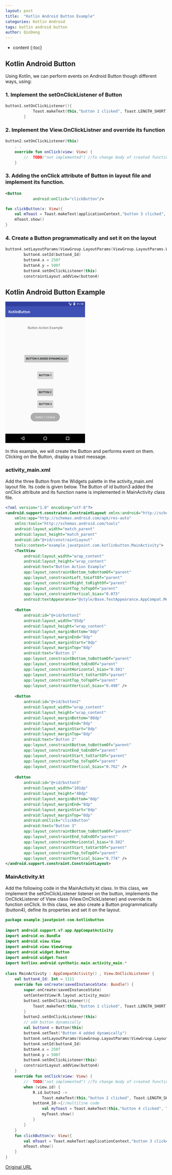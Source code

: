 ```yaml
---
layout: post
title:  "Kotlin Android Button Example"
categories: Kotlin Android
tags: kotlin android button
author: QinDong
---
```

* content
{:toc}

## Kotlin Android Button
Using Kotlin, we can perform events on Android Button though different ways, using:
### 1. Implement the setOnClickListener of Button
``` kotlin
button1.setOnClickListener(){  
            Toast.makeText(this,"button 1 clicked", Toast.LENGTH_SHORT).show()  
        }  
```
### 2. Implement the View.OnClickListner and override its function
``` kotlin
button2.setOnClickListener(this)   
    . .  
    override fun onClick(view: View) {  
        //  TODO("not implemented") //To change body of created functions use File | Settings | File Templates.  
    }  
```
### 3. Adding the onClick attribute of Button in layout file and implement its function.
``` xml
<Button  
            android:onClick="clickButton"/>  
```

``` kotlin  
fun clickButton(v: View){  
    val mToast = Toast.makeText(applicationContext,"button 3 clicked", Toast.LENGTH_SHORT)  
    mToast.show()  
}  
```
### 4. Create a Button programmatically and set it on the layout
``` kotlin
button4.setLayoutParams(ViewGroup.LayoutParams(ViewGroup.LayoutParams.WRAP_CONTENT, ViewGroup.LayoutParams.WRAP_CONTENT))  
        button4.setId(button4_Id)  
        button4.x = 250f  
        button4.y = 500f  
        button4.setOnClickListener(this)  
        constraintLayout.addView(button4)  
```
## Kotlin Android Button Example
![Output](/img/2019/20190911-kotlin-android-button-output.png)

In this example, we will create the Button and performs event on them. Clicking on the Button, display a toast message.
### activity_main.xml
Add the three Button from the Widgets palette in the activity_main.xml layout file. Its code is given below. The Button of id button3 added the onClick attribute and its function name is implemented in MainActivity class file.
``` xml
<?xml version="1.0" encoding="utf-8"?>  
<android.support.constraint.ConstraintLayout xmlns:android="http://schemas.android.com/apk/res/android"  
    xmlns:app="http://schemas.android.com/apk/res-auto"  
    xmlns:tools="http://schemas.android.com/tools"  
    android:layout_width="match_parent"  
    android:layout_height="match_parent"  
    android:id="@+id/constraintLayout"  
    tools:context="example.javatpoint.com.kotlinbutton.MainActivity">  
    <TextView  
        android:layout_width="wrap_content"  
        android:layout_height="wrap_content"  
        android:text="Button Action Example"  
        app:layout_constraintBottom_toBottomOf="parent"  
        app:layout_constraintLeft_toLeftOf="parent"  
        app:layout_constraintRight_toRightOf="parent"  
        app:layout_constraintTop_toTopOf="parent"  
        app:layout_constraintVertical_bias="0.073"  
        android:textAppearance="@style/Base.TextAppearance.AppCompat.Medium"/>  
  
    <Button  
        android:id="@+id/button1"  
        android:layout_width="95dp"  
        android:layout_height="wrap_content"  
        android:layout_marginBottom="8dp"  
        android:layout_marginEnd="8dp"  
        android:layout_marginStart="8dp"  
        android:layout_marginTop="8dp"  
        android:text="Button 1"  
        app:layout_constraintBottom_toBottomOf="parent"  
        app:layout_constraintEnd_toEndOf="parent"  
        app:layout_constraintHorizontal_bias="0.501"  
        app:layout_constraintStart_toStartOf="parent"  
        app:layout_constraintTop_toTopOf="parent"  
        app:layout_constraintVertical_bias="0.498" />  
  
    <Button  
        android:id="@+id/button2"  
        android:layout_width="wrap_content"  
        android:layout_height="wrap_content"  
        android:layout_marginBottom="80dp"  
        android:layout_marginEnd="8dp"  
        android:layout_marginStart="8dp"  
        android:layout_marginTop="8dp"  
        android:text="Button 2"  
        app:layout_constraintBottom_toBottomOf="parent"  
        app:layout_constraintEnd_toEndOf="parent"  
        app:layout_constraintStart_toStartOf="parent"  
        app:layout_constraintTop_toTopOf="parent"  
        app:layout_constraintVertical_bias="0.762" />  
  
    <Button  
        android:id="@+id/button3"  
        android:layout_width="101dp"  
        android:layout_height="48dp"  
        android:layout_marginBottom="8dp"  
        android:layout_marginEnd="8dp"  
        android:layout_marginStart="8dp"  
        android:layout_marginTop="8dp"  
        android:onClick="clickButton"  
        android:text="Button 3"  
        app:layout_constraintBottom_toBottomOf="parent"  
        app:layout_constraintEnd_toEndOf="parent"  
        app:layout_constraintHorizontal_bias="0.502"  
        app:layout_constraintStart_toStartOf="parent"  
        app:layout_constraintTop_toTopOf="parent"  
        app:layout_constraintVertical_bias="0.774" />  
</android.support.constraint.ConstraintLayout>  
```
### MainActivity.kt
Add the following code in the MainActivity.kt class. In this class, we implement the setOnClickListener listener on the button, implements the OnClickListener of View class (View.OnClickListener) and override its function onClick. In this class, we also create a Button programmatically (button4), define its properties and set it on the layout.
``` kotlin
package example.javatpoint.com.kotlinbutton  
  
import android.support.v7.app.AppCompatActivity  
import android.os.Bundle  
import android.view.View  
import android.view.ViewGroup  
import android.widget.Button  
import android.widget.Toast  
import kotlinx.android.synthetic.main.activity_main.*  
  
class MainActivity : AppCompatActivity() , View.OnClickListener {  
    val button4_Id: Int = 1111  
    override fun onCreate(savedInstanceState: Bundle?) {  
        super.onCreate(savedInstanceState)  
        setContentView(R.layout.activity_main)  
        button1.setOnClickListener(){  
            Toast.makeText(this,"button 1 clicked", Toast.LENGTH_SHORT).show()  
        }  
        button2.setOnClickListener(this)  
        // add button dynamically  
        val button4 = Button(this)  
        button4.setText("Button 4 added dynamically")  
        button4.setLayoutParams(ViewGroup.LayoutParams(ViewGroup.LayoutParams.WRAP_CONTENT, ViewGroup.LayoutParams.WRAP_CONTENT))  
        button4.setId(button4_Id)  
        button4.x = 250f  
        button4.y = 500f  
        button4.setOnClickListener(this)  
        constraintLayout.addView(button4)  
    }  
    override fun onClick(view: View) {  
        //  TODO("not implemented") //To change body of created functions use File | Settings | File Templates.  
        when (view.id) {  
            R.id.button2 ->  
                Toast.makeText(this,"button 2 clicked", Toast.LENGTH_SHORT).show()//single line code  
            button4_Id->{//multiline code  
                val myToast = Toast.makeText(this,"button 4 clicked", Toast.LENGTH_SHORT)  
                myToast.show()  
            }  
        }  
    }  
    fun clickButton(v: View){  
        val mToast = Toast.makeText(applicationContext,"button 3 clicked", Toast.LENGTH_SHORT)  
        mToast.show()  
    }  
}
``` 

[Original URL](https://www.javatpoint.com/kotlin-android-button)